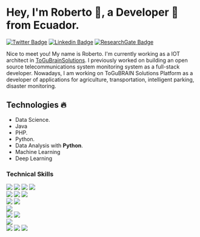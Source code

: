 <!-- Your title -->
# Hey, I'm Roberto 👋, a Developer 🚀 from Ecuador.

[![Twitter Badge](https://img.shields.io/badge/-@rotoapanta-1ca0f1?style=flat-square&labelColor=1ca0f1&logo=twitter&logoColor=white&link=https://twitter.com/rotoapanta)](https://twitter.com/rotoapanta)
[![Linkedin Badge](https://img.shields.io/badge/-RobertoCarlosToapanta-blue?style=flat-square&logo=Linkedin&logoColor=white&link=https://www.linkedin.com/in/roberto-carlos-toapanta-g/)](https://www.linkedin.com/in/roberto-carlos-toapanta-g/)
[![ResearchGate Badge](https://img.shields.io/badge/-RobertoCarlosToapantaG-green?style=flat-square&logo=ResearchGate&logoColor=white&link=https://www.researchgate.net/profile/Roberto_Toapanta_G)](https://www.researchgate.net/profile/Roberto_Toapanta_G)

Nice to meet you! My name is Roberto. I'm currently working as a IOT architect in [ToGuBrainSolutions](https://togubrain.tk/). I previously worked on building an open source telecommunications system monitoring system as a full-stack developer. Nowadays, I am working on ToGuBRAIN Solutions Platform as a developer of applications for agriculture, transportation, intelligent parking, disaster monitoring.

## Technologies :fire:
- Data Science.
- Java
- PHP.
- Python.
- Data Analysis with **Python**.
- Machine Learning
- Deep Learning

### Technical Skills
<img src = "https://img.shields.io/badge/-HTML5-E34F26?style=flat&logo=html5&logoColor=white"> <img src = "https://img.shields.io/badge/-CSS3-1572B6?style=flat&logo=css3&logoColor=white"> <img src="https://img.shields.io/badge/-Bootstrap-563D7C?style=flat&logo=bootstrap&logoColor=white"> <img src="https://img.shields.io/badge/-JavaScript-black?style=flat&logo=javascript&logoColor=eed718"> <br />
<img src="https://img.shields.io/badge/-C%20&%20C++-659ad2?style=flat&logo=c%2B%2B&logoColor=ffffff"> <img src="https://img.shields.io/badge/-Java 8-06305b?style=flat&logo=java&logoColor=white"> <img src="https://img.shields.io/badge/-Python%203-black?style=flat&logo=python&logoColor=white"> <br />
<img src="https://img.shields.io/badge/-Problem%20Solving-ffa804?style=flat"> <img src="https://img.shields.io/badge/-Database%20Management-4d008f?style=flat"> <br />
<img src="https://img.shields.io/badge/-Android-black?style=flat&logo=android"> <br />
<img src="https://img.shields.io/badge/-Machine%20Learning-102230?style=flat"> <img src="https://img.shields.io/badge/-R-black?style=flat&logo=r&logoColor=5b8cc4"> <br />
<img src="https://img.shields.io/badge/-Latex-026f39?style=flat&logo=Latex"> <br />
<img src="https://img.shields.io/badge/-Microsoft%20Word-164ead?style=flat&logo=microsoft%20word"> <img src="https://img.shields.io/badge/-Microsoft%20Excel-026f39?style=flat&logo=microsoft%20excel"> <img src="https://img.shields.io/badge/-Microsoft%20PowerPoint-b9361a?style=flat&logo=microsoft%20powerpoint">
